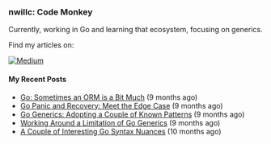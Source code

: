 ### nwillc: Code Monkey

Currently, working in Go and learning that ecosystem, focusing on generics. 

Find my articles on:

[![Medium](https://img.shields.io/badge/medium-%2312100E.svg?&style=for-the-badge&logo=medium&logoColor=white)](https://medium.com/@nwillc)

#### My Recent Posts

- [Go: Sometimes an ORM is a Bit Much](https://levelup.gitconnected.com/go-sometimes-an-orm-is-a-bit-much-214872d28233?source=rss-c9a4243d7014------2) (9 months ago)
- [Go Panic and Recovery: Meet the Edge Case](https://levelup.gitconnected.com/go-panic-and-recovery-meet-the-edge-case-71054747a5da?source=rss-c9a4243d7014------2) (9 months ago)
- [Go Generics: Adopting a Couple of Known Patterns](https://towardsdev.com/go-generics-adopting-a-couple-of-known-patterns-74d7b5e370af?source=rss-c9a4243d7014------2) (9 months ago)
- [Working Around a Limitation of Go Generics](https://nwillc.medium.com/working-around-a-limitation-of-go-generics-4dc5d120a121?source=rss-c9a4243d7014------2) (9 months ago)
- [A Couple of Interesting Go Syntax Nuances](https://nwillc.medium.com/a-couple-of-interesting-go-syntax-nuances-182e985f9252?source=rss-c9a4243d7014------2) (10 months ago)

